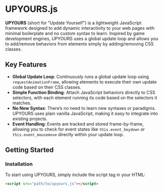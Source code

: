 # UPYOURS.js

**UPYOURS** (short for "Update Yourself") is a lightweight JavaScript framework designed to add dynamic interactivity to your web pages with minimal boilerplate and no custom syntax to learn. Inspired by game development engines, UPYOURS uses a global update loop and allows you to add/remove behaviors from elements simply by adding/removing CSS classes.

## Key Features

- **Global Update Loop**: Continuously runs a global update loop using `requestAnimationFrame`, allowing elements to execute their own update code based on their CSS classes.
- **Simple Function Binding**: Attach JavaScript behaviors directly to CSS selectors, with each element running its code based on the selectors it matches.
- **No New Syntax**: There’s no need to learn new syntaxes or paradigms. UPYOURS uses plain vanilla JavaScript, making it easy to integrate into existing projects.
- **Event Handling**: Events are tracked and stored frame-by-frame, allowing you to check for event states like `this.event_keydown` or `this.event_mousemove` directly within your update loop.

## Getting Started

### Installation

To start using UPYOURS, simply include the script tag in your HTML:

```html
<script src="path/to/upyours.js"></script>

